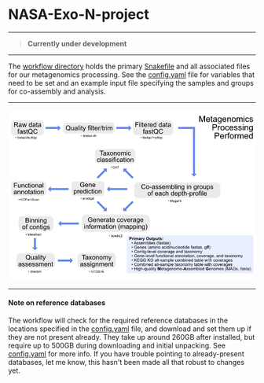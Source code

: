 # NASA-Exo-N-project

---
> **Currently under development**
---

The [workflow directory](workflow) holds the primary [Snakefile](workflow/Snakefile) and all associated files for our metagenomics processing. See the [config.yaml](workflow/config.yaml) file for variables that need to be set and an example input file specifying the samples and groups for co-assembly and analysis.


---

<p align="center">
<a href="../images/Metagenomics-processing-overview.png"><img src="../images/Metagenomics-processing-overview.png"></a>
</p>

--- 

#### Note on reference databases
The workflow will check for the required reference databases in the locations specified in the [config.yaml](workflow/config.yaml) file, and download and set them up if they are not present already. They take up around 260GB after installed, but require up to 500GB during downloading and initial unpacking. See [config.yaml](workflow/config.yaml) for more info. If you have trouble pointing to already-present databases, let me know, this hasn't been made all that robust to changes yet. 
